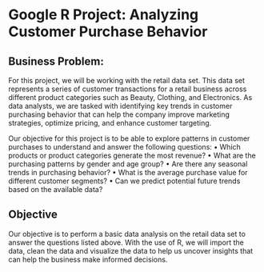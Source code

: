 # Google R Project: Analyzing Customer Purchase Behavior
## Business Problem:
For this project, we will be working with the retail data set. This data set represents a
series of customer transactions for a retail business across different product categories
such as Beauty, Clothing, and Electronics.
As data analysts, we are tasked with identifying key trends in customer purchasing
behavior that can help the company improve marketing strategies, optimize pricing, and
enhance customer targeting.

Our objective for this project is to be able to explore patterns in customer purchases to
understand and answer the following questions:
• Which products or product categories generate the most revenue?
• What are the purchasing patterns by gender and age group?
• Are there any seasonal trends in purchasing behavior?
• What is the average purchase value for different customer segments?
• Can we predict potential future trends based on the available data?

## Objective
Our objective is to perform a basic data analysis on the retail data set to answer the
questions listed above. With the use of R, we will import the data, clean the data and
visualize the data to help us uncover insights that can help the business make informed
decisions.
